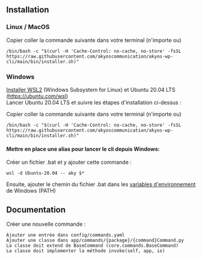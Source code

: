 ## Installation

### Linux / MacOS
Copier coller la commande suivante dans votre terminal (n'importe ou)
```
/bin/bash -c "$(curl -H 'Cache-Control: no-cache, no-store' -fsSL https://raw.githubusercontent.com/akyoscommunication/akyos-wp-cli/main/bin/installer.sh)"
```

### Windows

[Installer WSL2](https://korben.info/installer-wsl2-windows-linux.html) (Windows Subsystem for Linux) et Ubuntu 20.04 LTS (https://ubuntu.com/wsl)  
Lancer Ubuntu 20.04 LTS et suivre les étapes d'installation ci-dessus :

Copier coller la commande suivante dans votre terminal (n'importe ou)
```
/bin/bash -c "$(curl -H 'Cache-Control: no-cache, no-store' -fsSL https://raw.githubusercontent.com/akyoscommunication/akyos-wp-cli/main/bin/installer.sh)"
```

#### Mettre en place une alias pour lancer le cli depuis Windows:
Créer un fichier .bat et y ajouter cette commande :
```
wsl -d Ubuntu-20.04 -- aky $*
```
Ensuite, ajouter le chemin du fichier .bat dans les [variables d'environnement](https://www.malekal.com/variables-environnement-windows/) de Windows (PATH)

## Documentation

Créer une nouvelle commande :
```
Ajouter une entrée dans config/commands.yaml
Ajouter une classe dans app/commands/{package}/{command}Command.py
La classe doit extend de BaseCommand (core.commands.BaseCommand)
La classe doit implementer la méthode invoke(self, app, io)
```
